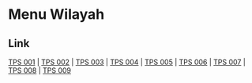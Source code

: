 # Menu Wilayah

## Link

[TPS 001](https://github.com/gigit-pemilu/pemilu-2024-17-bengkulu/tree/main/pileg-dpr/hitung-suara/sub/17-bengkulu/sub/71-kota-bengkulu/sub/09-singaran-pati/sub/1002-jembatan-kecil/sub/001-tps)
 | 
[TPS 002](https://github.com/gigit-pemilu/pemilu-2024-17-bengkulu/tree/main/pileg-dpr/hitung-suara/sub/17-bengkulu/sub/71-kota-bengkulu/sub/09-singaran-pati/sub/1002-jembatan-kecil/sub/002-tps)
 | 
[TPS 003](https://github.com/gigit-pemilu/pemilu-2024-17-bengkulu/tree/main/pileg-dpr/hitung-suara/sub/17-bengkulu/sub/71-kota-bengkulu/sub/09-singaran-pati/sub/1002-jembatan-kecil/sub/003-tps)
 | 
[TPS 004](https://github.com/gigit-pemilu/pemilu-2024-17-bengkulu/tree/main/pileg-dpr/hitung-suara/sub/17-bengkulu/sub/71-kota-bengkulu/sub/09-singaran-pati/sub/1002-jembatan-kecil/sub/004-tps)
 | 
[TPS 005](https://github.com/gigit-pemilu/pemilu-2024-17-bengkulu/tree/main/pileg-dpr/hitung-suara/sub/17-bengkulu/sub/71-kota-bengkulu/sub/09-singaran-pati/sub/1002-jembatan-kecil/sub/005-tps)
 | 
[TPS 006](https://github.com/gigit-pemilu/pemilu-2024-17-bengkulu/tree/main/pileg-dpr/hitung-suara/sub/17-bengkulu/sub/71-kota-bengkulu/sub/09-singaran-pati/sub/1002-jembatan-kecil/sub/006-tps)
 | 
[TPS 007](https://github.com/gigit-pemilu/pemilu-2024-17-bengkulu/tree/main/pileg-dpr/hitung-suara/sub/17-bengkulu/sub/71-kota-bengkulu/sub/09-singaran-pati/sub/1002-jembatan-kecil/sub/007-tps)
 | 
[TPS 008](https://github.com/gigit-pemilu/pemilu-2024-17-bengkulu/tree/main/pileg-dpr/hitung-suara/sub/17-bengkulu/sub/71-kota-bengkulu/sub/09-singaran-pati/sub/1002-jembatan-kecil/sub/008-tps)
 | 
[TPS 009](https://github.com/gigit-pemilu/pemilu-2024-17-bengkulu/tree/main/pileg-dpr/hitung-suara/sub/17-bengkulu/sub/71-kota-bengkulu/sub/09-singaran-pati/sub/1002-jembatan-kecil/sub/009-tps)


